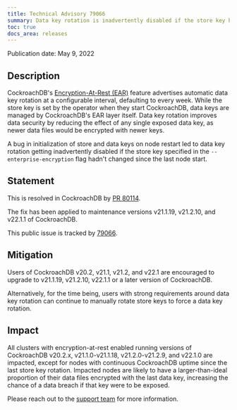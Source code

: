 ```yaml
---
title: Technical Advisory 79066
summary: Data key rotation is inadvertently disabled if the store key hasn't changed since the last node start
toc: true
docs_area: releases
---
```


Publication date: May 9, 2022

## Description

CockroachDB's [Encryption-At-Rest (EAR)](../{{site.versions["stable"]}}/encryption.html) feature advertises automatic data key rotation at a configurable interval, defaulting to every week. While the store key is set by the operator when they start CockroachDB, data keys are managed by CockroachDB's EAR layer itself. Data key rotation improves data security by reducing the effect of any single exposed data key, as newer data files would be encrypted with newer keys.

A bug in initialization of store and data keys on node restart led to data key rotation getting inadvertently disabled if the store key specified in the `--enterprise-encryption` flag hadn't changed since the last node start.

## Statement

This is resolved in CockroachDB by [PR 80114](https://github.com/cockroachdb/cockroach/pull/80114).

The fix has been applied to maintenance versions v21.1.19, v21.2.10, and v22.1.1 of CockroachDB.

This public issue is tracked by [79066](https://github.com/cockroachdb/cockroach/issues/79066).

## Mitigation

Users of CockroachDB v20.2, v21.1, v21.2, and v22.1 are encouraged to upgrade to v21.1.19, v21.2.10, v22.1.1 or a later version of CockroachDB.

Alternatively, for the time being, users with strong requirements around data key rotation can continue to manually rotate store keys to force a data key rotation.

## Impact

All clusters with encryption-at-rest enabled running versions of CockroachDB v20.2.x, v21.1.0-v21.1.18, v21.2.0-v21.2.9, and v22.1.0 are impacted, except for nodes with continuous CockroachDB uptime since the last store key rotation. Impacted nodes are likely to have a larger-than-ideal proportion of their data files encrypted with the last data key, increasing the chance of a data breach if that key were to be exposed.

Please reach out to the [support team](https://support.cockroachlabs.com/) for more information.
